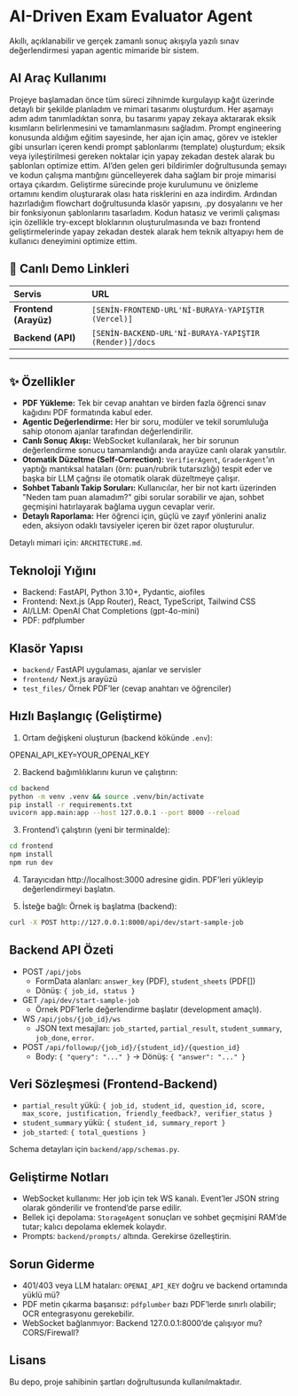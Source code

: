 # AI-Driven Exam Evaluator Agent

Akıllı, açıklanabilir ve gerçek zamanlı sonuç akışıyla yazılı sınav değerlendirmesi yapan agentic mimaride bir sistem.

## AI Araç Kullanımı

Projeye başlamadan önce tüm süreci zihnimde kurgulayıp kağıt üzerinde detaylı bir şekilde planladım ve mimari tasarımı oluşturdum. Her aşamayı adım adım tanımladıktan sonra, bu tasarımı yapay zekaya aktararak eksik kısımların belirlenmesini ve tamamlanmasını sağladım. Prompt engineering konusunda aldığım eğitim sayesinde, her ajan için amaç, görev ve istekler gibi unsurları içeren kendi prompt şablonlarımı (template) oluşturdum; eksik veya iyileştirilmesi gereken noktalar için yapay zekadan destek alarak bu şablonları optimize ettim. AI’den gelen geri bildirimler doğrultusunda şemayı ve kodun çalışma mantığını güncelleyerek daha sağlam bir proje mimarisi ortaya çıkardım. Geliştirme sürecinde proje kurulumunu ve önizleme ortamını kendim oluşturarak olası hata risklerini en aza indirdim. Ardından hazırladığım flowchart doğrultusunda klasör yapısını, .py dosyalarını ve her bir fonksiyonun şablonlarını tasarladım. Kodun hatasız ve verimli çalışması için özellikle try-except bloklarının oluşturulmasında ve bazı frontend geliştirmelerinde yapay zekadan destek alarak hem teknik altyapıyı hem de kullanıcı deneyimini optimize ettim.

## 🚀 Canlı Demo Linkleri

| Servis                | URL                                                    |
| :-------------------- | :----------------------------------------------------- |
| **Frontend (Arayüz)** | `[SENİN-FRONTEND-URL'Nİ-BURAYA-YAPIŞTIR (Vercel)]`     |
| **Backend (API)**     | `[SENİN-BACKEND-URL'Nİ-BURAYA-YAPIŞTIR (Render)]/docs` |

---

## ✨ Özellikler

- **PDF Yükleme:** Tek bir cevap anahtarı ve birden fazla öğrenci sınav kağıdını PDF formatında kabul eder.
- **Agentic Değerlendirme:** Her bir soru, modüler ve tekil sorumluluğa sahip otonom ajanlar tarafından değerlendirilir.
- **Canlı Sonuç Akışı:** WebSocket kullanılarak, her bir sorunun değerlendirme sonucu tamamlandığı anda arayüze canlı olarak yansıtılır.
- **Otomatik Düzeltme (Self-Correction):** `VerifierAgent`, `GraderAgent`'ın yaptığı mantıksal hataları (örn: puan/rubrik tutarsızlığı) tespit eder ve başka bir LLM çağrısı ile otomatik olarak düzeltmeye çalışır.
- **Sohbet Tabanlı Takip Soruları:** Kullanıcılar, her bir not kartı üzerinden "Neden tam puan alamadım?" gibi sorular sorabilir ve ajan, sohbet geçmişini hatırlayarak bağlama uygun cevaplar verir.
- **Detaylı Raporlama:** Her öğrenci için, güçlü ve zayıf yönlerini analiz eden, aksiyon odaklı tavsiyeler içeren bir özet rapor oluşturulur.

Detaylı mimari için: `ARCHITECTURE.md`.

## Teknoloji Yığını

- Backend: FastAPI, Python 3.10+, Pydantic, aiofiles
- Frontend: Next.js (App Router), React, TypeScript, Tailwind CSS
- AI/LLM: OpenAI Chat Completions (gpt-4o-mini)
- PDF: pdfplumber

## Klasör Yapısı

- `backend/` FastAPI uygulaması, ajanlar ve servisler
- `frontend/` Next.js arayüzü
- `test_files/` Örnek PDF’ler (cevap anahtarı ve öğrenciler)

## Hızlı Başlangıç (Geliştirme)

1. Ortam değişkeni oluşturun (backend kökünde `.env`):

OPENAI_API_KEY=YOUR_OPENAI_KEY

2. Backend bağımlılıklarını kurun ve çalıştırın:

```bash
cd backend
python -m venv .venv && source .venv/bin/activate
pip install -r requirements.txt
uvicorn app.main:app --host 127.0.0.1 --port 8000 --reload
```

3. Frontend’i çalıştırın (yeni bir terminalde):

```bash
cd frontend
npm install
npm run dev
```

4. Tarayıcıdan http://localhost:3000 adresine gidin. PDF’leri yükleyip değerlendirmeyi başlatın.

5. İsteğe bağlı: Örnek iş başlatma (backend):

```bash
curl -X POST http://127.0.0.1:8000/api/dev/start-sample-job
```

## Backend API Özeti

- POST `/api/jobs`
  - FormData alanları: `answer_key` (PDF), `student_sheets` (PDF[])
  - Dönüş: `{ job_id, status }`
- GET `/api/dev/start-sample-job`
  - Örnek PDF’lerle değerlendirme başlatır (development amaçlı).
- WS `/api/jobs/{job_id}/ws`
  - JSON text mesajları: `job_started`, `partial_result`, `student_summary`, `job_done`, `error`.
- POST `/api/followup/{job_id}/{student_id}/{question_id}`
  - Body: `{ "query": "..." }` → Dönüş: `{ "answer": "..." }`

## Veri Sözleşmesi (Frontend-Backend)

- `partial_result` yükü: `{ job_id, student_id, question_id, score, max_score, justification, friendly_feedback?, verifier_status }`
- `student_summary` yükü: `{ student_id, summary_report }`
- `job_started`: `{ total_questions }`

Schema detayları için `backend/app/schemas.py`.

## Geliştirme Notları

- WebSocket kullanımı: Her job için tek WS kanalı. Event’ler JSON string olarak gönderilir ve frontend’de parse edilir.
- Bellek içi depolama: `StorageAgent` sonuçları ve sohbet geçmişini RAM’de tutar; kalıcı depolama eklemek kolaydır.
- Prompts: `backend/prompts/` altında. Gerekirse özelleştirin.

## Sorun Giderme

- 401/403 veya LLM hataları: `OPENAI_API_KEY` doğru ve backend ortamında yüklü mü?
- PDF metin çıkarma başarısız: `pdfplumber` bazı PDF’lerde sınırlı olabilir; OCR entegrasyonu gerekebilir.
- WebSocket bağlanmıyor: Backend 127.0.0.1:8000’de çalışıyor mu? CORS/Firewall?

## Lisans

Bu depo, proje sahibinin şartları doğrultusunda kullanılmaktadır.
